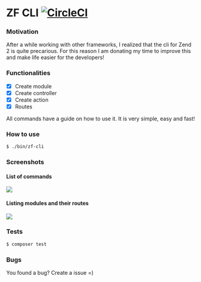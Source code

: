 # ZF CLI [![CircleCI](https://circleci.com/gh/guilherme90/zf-cli/tree/master.svg?style=svg)](https://circleci.com/gh/guilherme90/zf-cli/tree/master)

### Motivation
After a while working with other frameworks, I realized that the cli for Zend 2 is quite precarious. For this reason I am donating my time to improve this and make life easier for the developers!

### Functionalities
- [x] Create module
- [x] Create controller
- [x] Create action
- [x] Routes

All commands have a guide on how to use it. It is very simple, easy and fast! 

### How to use
```bash
$ ./bin/zf-cli
```
### Screenshots

#### List of commands
![](https://i.imgur.com/Dc3eFV8.png)

#### Listing modules and their routes

![](https://i.imgur.com/UL5V8Ml.png)

### Tests
```bash
$ composer test
```

### Bugs
You found a bug? Create a issue =)
